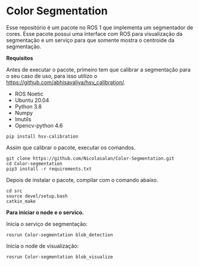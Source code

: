 # Color Segmentation

Esse repositório é um pacote no ROS 1 que implementa um segmentador de cores. Esse pacote possui uma interface com ROS para visualização da segmentação e um serviço para que somente mostra o centroide da segmentação.

**Requisitos**

Antes de executar o pacote, primeiro tem que calibrar a segmentação para o seu caso de uso, para isso utilizo o https://github.com/abhisavaliya/hsv_calibration/.

* ROS Noetic
* Ubuntu 20.04
* Python 3.8
* Numpy
* Imutils
* Opencv-python 4.6

```
pip install hsv-calibration 
```
Assim que calibrar o pacote,  executar os comandos.
```
git clone https://github.com/Nicolasalan/Color-Segmentation.git
cd Color-segmentation
pip3 install -r requirements.txt
```
Depois de instalar o pacote, compilar com o comando abaixo.
```
cd src
source devel/setup.bash
catkin_make
```
**Para iniciar o node e o servico.**

Inicia o serviço de segmentação:
```
rosrun Color-segmentation blob_detection
```
Inicia o node de visualização:
```
rosrun Color-segmentation blob_visualize
```


